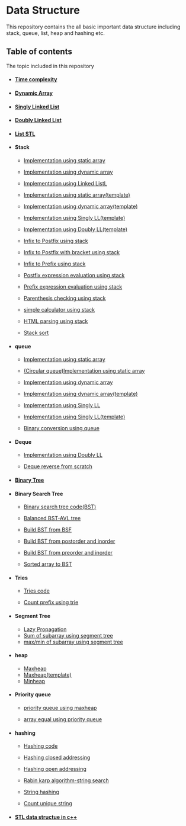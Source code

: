
# Data Structure

This repository contains the all basic important data structure including stack, queue, list, heap and hashing etc.

## Table of contents
The topic included in this repository

- #### [Time complexity](https://github.com/Sumu154/Data_Structure/tree/main/A_Complexity)

- #### [Dynamic Array](https://github.com/Sumu154/Data_Structure/tree/main/B_Dynamic%20Array) 

- #### [Singly Linked List](https://github.com/Sumu154/Data_Structure/blob/main/C_Singly%20LL/Singly%20LL%20structure.cpp)

- #### [Doubly Linked List](https://github.com/Sumu154/Data_Structure/blob/main/D_Doubly%20LL/Doubly%20LL%20structure.cpp) 

- #### [List STL](https://github.com/Sumu154/Data_Structure/blob/main/E_List%20STL/builtin_list.cpp)

- #### Stack
  - [Implementation using static array](https://github.com/Sumu154/Data_Structure/blob/main/G_Stack/1.stack_static.cpp)
  - [Implementation using dynamic array](https://github.com/Sumu154/Data_Structure/blob/main/G_Stack/2.Stack_dynamic.cpp)

  - [Implementation using Linked ListL](https://github.com/Sumu154/Data_Structure/blob/main/G_Stack/3.stack_LL.cpp) 

   - [Implementation using static array(template)](https://github.com/Sumu154/Data_Structure/blob/main/G_Stack/4.stack_static_template.cpp)

  - [Implementation using dynamic array(template)](https://github.com/Sumu154/Data_Structure/blob/main/G_Stack/5.stack_dynamic_template.cpp)

  - [Implementation using Singly LL(template)](https://github.com/Sumu154/Data_Structure/blob/main/G_Stack/6.stack_singly_template.cpp)

  - [Implementation using Doubly LL(template)](https://github.com/Sumu154/Data_Structure/blob/main/G_Stack/7.stack_doubly_template.cpp)

  - [Infix to Postfix using stack](https://github.com/Sumu154/Data_Structure/blob/main/G_Stack/9.Infix%20to%20postfix%20converting.cpp) 

  - [Infix to Postfix with bracket using stack](https://github.com/Sumu154/Data_Structure/blob/main/G_Stack/13.Infix%20to%20Postfix%20with%20bracket.cpp) 

  - [Infix to Prefix using stack](https://github.com/Sumu154/Data_Structure/blob/main/G_Stack/10.Infix%20to%20Prefix%20converting.cpp)  

  - [Postfix expression evaluation using stack](https://github.com/Sumu154/Data_Structure/blob/main/G_Stack/11.Postfix%20expression%20evaluation.cpp) 

  - [Prefix expression evaluation using stack](https://github.com/Sumu154/Data_Structure/blob/main/G_Stack/12.Prefix%20expression%20evaluation.cpp) 

  - [Parenthesis checking using stack](https://github.com/Sumu154/Data_Structure/blob/main/G_Stack/13.parenthesis%20checking.cpp)

  - [simple calculator using stack](https://github.com/Sumu154/Data_Structure/blob/main/G_Stack/14.simple%20calculator%20using%20stack.cpp)

  - [HTML parsing using stack](https://github.com/Sumu154/Data_Structure/blob/main/G_Stack/15.HTML%20parsing.cpp)

  - [Stack sort](https://github.com/Sumu154/Data_Structure/blob/main/G_Stack/16.stack%20sort.cpp)


- #### queue
  - [Implementation using static array](https://github.com/Sumu154/Data_Structure/blob/main/H_Queue/1.Queue_static.cpp)

  - [(Circular queue)Implementation using static array](https://github.com/Sumu154/Data_Structure/blob/main/H_Queue/2.citcular_quue.cpp)

  - [Implementation using dynamic array](https://github.com/Sumu154/Data_Structure/blob/main/H_Queue/3.Queue_dynamic.cpp)

  - [Implementation using dynamic array(template)](https://github.com/Sumu154/Data_Structure/blob/main/H_Queue/3.queue_dynamic_template.cpp)

  - [Implementation using Singly LL](https://github.com/Sumu154/Data_Structure/blob/main/H_Queue/3Queue_singly.cpp)

  - [Implementation using Singly LL(template)](https://github.com/Sumu154/Data_Structure/blob/main/H_Queue/4.queue_singly_template.cpp)

  - [Binary conversion using queue](https://github.com/Sumu154/Data_Structure/blob/main/H_Queue/6.Binary_conversion.cpp)


- #### Deque
  - [Implementation using Doubly LL](https://github.com/Sumu154/Data_Structure/blob/main/I_Deque/deque_doubly.cpp)

  - [Deque reverse from scratch](https://github.com/Sumu154/Data_Structure/blob/main/I_Deque/deque_reverse.cpp)


- #### [Binary Tree](https://github.com/Sumu154/Data_Structure/blob/main/J_Binary%20tree/Binary%20tree.cpp)

- #### Binary Search Tree
  - [Binary search tree code(BST)](https://github.com/Sumu154/Data_Structure/blob/main/K_Binary%20search%20tree/BinarySearchTree.cpp)
  - [Balanced BST-AVL tree](https://github.com/Sumu154/Data_Structure/blob/main/K_Binary%20search%20tree/balanced%20BST-AVL%20tree.cpp)
  - [Build BST from BSF](https://github.com/Sumu154/Data_Structure/blob/main/K_Binary%20search%20tree/build%20tree%20from%20bfs.cpp)
  - [Build BST from postorder and inorder](https://github.com/Sumu154/Data_Structure/blob/main/K_Binary%20search%20tree/build%20tree%20from%20postorder%20and%20inorder.cpp)
  - [Build BST from preorder and inorder](https://github.com/Sumu154/Data_Structure/blob/main/K_Binary%20search%20tree/build%20tree%20from%20preorder%20and%20inorder.cpp)

  - [Sorted array to BST](https://github.com/Sumu154/Data_Structure/blob/main/K_Binary%20search%20tree/sorted%20array%20to%20BST.cpp)


- #### Tries
  - [Tries code](https://github.com/Sumu154/Data_Structure/blob/main/L_Tries/tries.cpp)

  - [Count prefix using trie](https://github.com/Sumu154/Data_Structure/blob/main/L_Tries/count%20prefix.cpp)


- #### Segment Tree
  - [Lazy Propagation](https://github.com/Sumu154/Data_Structure/blob/main/M_Segment%20Tree/lazy%20propagation.cpp)
  - [Sum of subarray using segment tree](https://github.com/Sumu154/Data_Structure/blob/main/M_Segment%20Tree/sum%20of%20subarray.cpp)
  - [max/min of subarray using segment tree](https://github.com/Sumu154/Data_Structure/blob/main/M_Segment%20Tree/max_min%20of%20subarray.cpp)

- #### heap
  - [Maxheap](https://github.com/Sumu154/Data_Structure/blob/main/N_heap/Maxheap.cpp)
  - [Maxheap(template)](https://github.com/Sumu154/Data_Structure/blob/main/N_heap/Maxheap_template.cpp)
  - [Minheap](https://github.com/Sumu154/Data_Structure/blob/main/N_heap/Minheap.cpp)

- #### Priority queue
  - [priority queue using maxheap](https://github.com/Sumu154/Data_Structure/blob/main/O_priority%20queue/priority_queue.cpp)

  - [array equal using priority queue](https://github.com/Sumu154/Data_Structure/blob/main/O_priority%20queue/array_egual.cpp)


- #### hashing
  - [Hashing code](https://github.com/Sumu154/Data_Structure/blob/main/P_Hashing/Hashing.cpp)

  - [Hashing closed addressing](https://github.com/Sumu154/Data_Structure/blob/main/P_Hashing/hashing_closed%20addressing.cpp)

  - [Hashing open addressing](https://github.com/Sumu154/Data_Structure/blob/main/P_Hashing/hashing_open%20addressing.cpp)

  - [Rabin karp algorithm-string search](https://github.com/Sumu154/Data_Structure/blob/main/P_Hashing/rabin-karp%20string%20search.cpp)

  - [String hashing](https://github.com/Sumu154/Data_Structure/blob/main/P_Hashing/string%20hashiing.cpp)

  - [Count unique string](https://github.com/Sumu154/Data_Structure/blob/main/P_Hashing/count%20unique%20string.cpp)


- #### [STL data structue in c++](https://github.com/Sumu154/Data_Structure/tree/main/Q_STL)